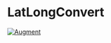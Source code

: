 # LatLongConvert
[![Augment](https://colab.research.google.com/assets/colab-badge.svg)](https://colab.research.google.com/github/EdwardALockhart/LatLongConvert/blob/main/LatLongConvert.ipynb)
